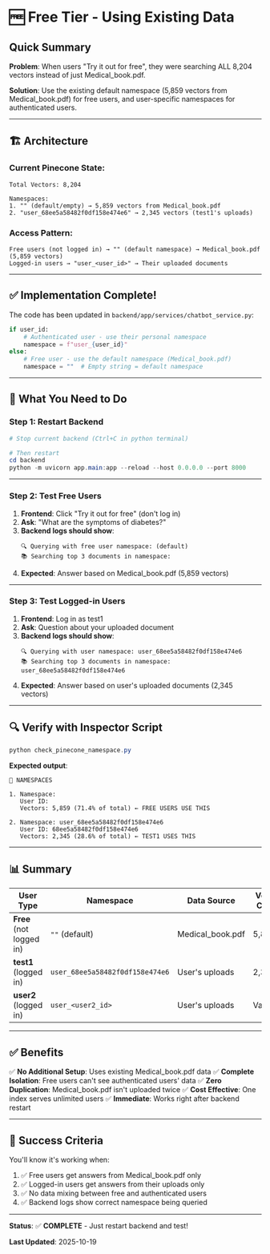 # 🆓 Free Tier - Using Existing Data

## Quick Summary

**Problem**: When users "Try it out for free", they were searching ALL 8,204 vectors instead of just Medical_book.pdf.

**Solution**: Use the existing default namespace (5,859 vectors from Medical_book.pdf) for free users, and user-specific namespaces for authenticated users.

---

## 🏗️ Architecture

### Current Pinecone State:
```
Total Vectors: 8,204

Namespaces:
1. "" (default/empty) → 5,859 vectors from Medical_book.pdf
2. "user_68ee5a58482f0df158e474e6" → 2,345 vectors (test1's uploads)
```

### Access Pattern:
```
Free users (not logged in) → "" (default namespace) → Medical_book.pdf (5,859 vectors)
Logged-in users → "user_<user_id>" → Their uploaded documents
```

---

## ✅ Implementation Complete!

The code has been updated in `backend/app/services/chatbot_service.py`:

```python
if user_id:
    # Authenticated user - use their personal namespace
    namespace = f"user_{user_id}"
else:
    # Free user - use the default namespace (Medical_book.pdf)
    namespace = ""  # Empty string = default namespace
```

---

## 🚀 What You Need to Do

### Step 1: Restart Backend

```powershell
# Stop current backend (Ctrl+C in python terminal)

# Then restart
cd backend
python -m uvicorn app.main:app --reload --host 0.0.0.0 --port 8000
```

---

### Step 2: Test Free Users

1. **Frontend**: Click "Try it out for free" (don't log in)
2. **Ask**: "What are the symptoms of diabetes?"
3. **Backend logs should show**:
   ```
   🔍 Querying with free user namespace: (default)
   📚 Searching top 3 documents in namespace: 
   ```
4. **Expected**: Answer based on Medical_book.pdf (5,859 vectors)

---

### Step 3: Test Logged-in Users

1. **Frontend**: Log in as test1
2. **Ask**: Question about your uploaded document
3. **Backend logs should show**:
   ```
   🔍 Querying with user namespace: user_68ee5a58482f0df158e474e6
   📚 Searching top 3 documents in namespace: user_68ee5a58482f0df158e474e6
   ```
4. **Expected**: Answer based on user's uploaded documents (2,345 vectors)

---

## 🔍 Verify with Inspector Script

```powershell
python check_pinecone_namespace.py
```

**Expected output**:
```
📂 NAMESPACES

1. Namespace: 
   User ID: 
   Vectors: 5,859 (71.4% of total) ← FREE USERS USE THIS

2. Namespace: user_68ee5a58482f0df158e474e6
   User ID: 68ee5a58482f0df158e474e6
   Vectors: 2,345 (28.6% of total) ← TEST1 USES THIS
```

---

## 📊 Summary

| User Type | Namespace | Data Source | Vector Count |
|-----------|-----------|-------------|--------------|
| **Free** (not logged in) | `""` (default) | Medical_book.pdf | 5,859 |
| **test1** (logged in) | `user_68ee5a58482f0df158e474e6` | User's uploads | 2,345 |
| **user2** (logged in) | `user_<user2_id>` | User's uploads | Variable |

---

## ✅ Benefits

✅ **No Additional Setup**: Uses existing Medical_book.pdf data
✅ **Complete Isolation**: Free users can't see authenticated users' data
✅ **Zero Duplication**: Medical_book.pdf isn't uploaded twice
✅ **Cost Effective**: One index serves unlimited users
✅ **Immediate**: Works right after backend restart

---

## 🎯 Success Criteria

You'll know it's working when:

1. ✅ Free users get answers from Medical_book.pdf only
2. ✅ Logged-in users get answers from their uploads only
3. ✅ No data mixing between free and authenticated users
4. ✅ Backend logs show correct namespace being queried

---

**Status**: ✅ **COMPLETE** - Just restart backend and test!

**Last Updated**: 2025-10-19
